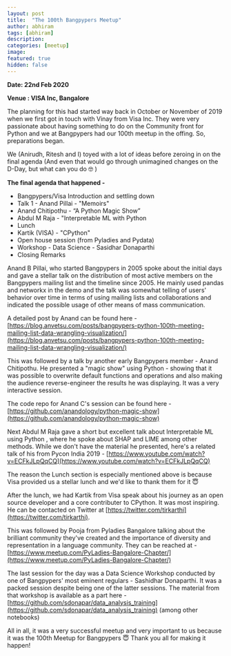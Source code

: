 ```yaml
---
layout: post
title:  "The 100th Bangpypers Meetup"
author: abhiram
tags: [abhiram]
description: 
categories: [meetup]
image:
featured: true
hidden: false
---
```


**Date: 22nd Feb 2020**

**Venue : VISA Inc, Bangalore**

The planning for this had started way back in October or November of 2019 when we first got in touch with Vinay from Visa Inc. They were very passionate about having something to do on the Community front for Python and we at Bangpypers had our 100th meetup in the offing. So, preparations began. 

We (Anirudh, Ritesh and I) toyed with a lot of ideas before zeroing in on the final agenda (And even that would go through unimagined changes on the D-Day, but what can you do 🤓 )

**The final agenda that happened -** 

- Bangpypers/Visa Introduction and settling down
- Talk 1 - Anand Pillai - "Memoirs"
- Anand Chitipothu - “A Python Magic Show”
- Abdul M Raja - "Interpretable ML with Python
- Lunch
- Kartik (VISA) - "CPython"
- Open house session (from Pyladies and Pydata)
- Workshop - Data Science - Sasidhar Donaparthi
- Closing Remarks

Anand B Pillai, who started Bangpypers in 2005 spoke about the initial days and gave a stellar talk on the distribution of most active members on the Bangpypers mailing list and the timeline since 2005. He mainly used pandas and networkx in the demo and the talk was somewhat telling of users' behavior over time in terms of using mailing lists and collaborations and indicated the possible usage of other means of mass communication.

A detailed post by Anand can be found here - [https://blog.anvetsu.com/posts/bangpypers-python-100th-meeting-mailing-list-data-wrangling-visualization/](https://blog.anvetsu.com/posts/bangpypers-python-100th-meeting-mailing-list-data-wrangling-visualization/)

This was followed by a talk by another early Bangpypers member - Anand Chitipothu. He presented a "magic show" using Python - showing that it was possible to overwrite default functions and operations and also making the audience reverse-engineer the results he was displaying. It was a very interactive session. 

The code repo for Anand C's session can be found here - [https://github.com/anandology/python-magic-show](https://github.com/anandology/python-magic-show)

Next Abdul M Raja gave a short but excellent talk about Interpretable ML using Python , where he spoke about SHAP and LIME among other methods. While we don't have the material he presented, here's a related talk of his from Pycon India 2019 - [https://www.youtube.com/watch?v=ECFkJLpQqCQ](https://www.youtube.com/watch?v=ECFkJLpQqCQ)

The reason the Lunch section is especially mentioned above is because Visa provided us a stellar lunch and we'd like to thank them for it 😇

After the lunch, we had Kartik from Visa speak about his journey as an open source developer and a core contributer to CPython. It was most inspiring. He can be contacted on Twitter at  [https://twitter.com/tirkarthi](https://twitter.com/tirkarthi).

This was followed by Pooja from Pyladies Bangalore talking about the brilliant community they've created and the importance of diversity and representation in a language community. They can be reached at - [https://www.meetup.com/PyLadies-Bangalore-Chapter/](https://www.meetup.com/PyLadies-Bangalore-Chapter/)

The last session for the day was a Data Science Workshop conducted by one of Bangpypers' most eminent regulars - Sashidhar Donaparthi. It was a packed session despite being one of the latter sessions. The material from that workshop is available as a part here - [https://github.com/sdonapar/data_analysis_training](https://github.com/sdonapar/data_analysis_training) (among other notebooks) 

All in all, it was a very successful meetup and very important to us because it was the 100th Meetup for Bangpypers 😇 Thank you all for making it happen!
